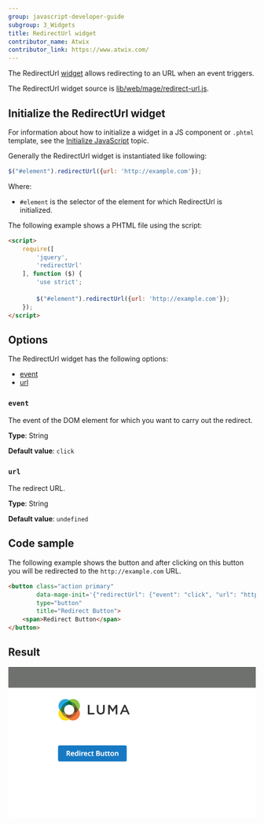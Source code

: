 ```yaml
---
group: javascript-developer-guide
subgroup: 3_Widgets
title: RedirectUrl widget
contributor_name: Atwix
contributor_link: https://www.atwix.com/
---
```


The RedirectUrl [widget](https://glossary.magento.com/widget) allows redirecting to an URL when an event triggers.

The RedirectUrl widget source is [lib/web/mage/redirect-url.js][].

## Initialize the RedirectUrl widget

For information about how to initialize a widget in a JS component or `.phtml` template, see the [Initialize JavaScript][] topic.

Generally the RedirectUrl widget is instantiated like following:

```javascript
$("#element").redirectUrl({url: 'http://example.com'});
```

Where:

-  `#element` is the selector of the element for which RedirectUrl is initialized.

The following example shows a PHTML file using the script:

```html
<script>
    require([
        'jquery',
        'redirectUrl'
    ], function ($) {
        'use strict';

        $("#element").redirectUrl({url: 'http://example.com'});
    });
</script>
```

## Options

The RedirectUrl widget has the following options:

-  [event](#event)
-  [url](#url)

### `event`

The event of the DOM element for which you want to carry out the redirect.

**Type**: String

**Default value**: `click`

### `url`

The redirect URL.

**Type**: String

**Default value**: `undefined`

## Code sample

The following example shows the button and after clicking on this button you will be redirected to the `http://example.com` URL.

```html
<button class="action primary"
        data-mage-init='{"redirectUrl": {"event": "click", "url": "http://example.com"}}'
        type="button"
        title="Redirect Button">
    <span>Redirect Button</span>
</button>
```

## Result

![RedirectUrl Button Example](../../_images/javascript/redirectUrl-widget-result.png)

<!-- Link Definitions -->
[lib/web/mage/redirect-url.js]: https://github.com/magento/magento2/blob/2.4/lib/web/mage/redirect-url.js
[Initialize JavaScript]: ../init.md
